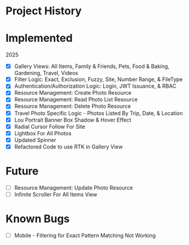# Project History

# Implemented
2025
- [x] Gallery Views: All Items, Family & Friends, Pets, Food & Baking, Gardening, Travel, Videos
- [x] Filter Logic: Exact, Exclusion, Fuzzy, Site, Number Range, & FileType
- [x] Authentication/Authorization Logic: Login, JWT Issuance, & RBAC
- [x] Resource Management: Create Photo Resource
- [x] Resource Management: Read Photo List Resource
- [x] Resource Management: Delete Photo Resource
- [x] Travel Photo Specific Logic - Photos Listed By Trip, Date, & Location
- [x] Lou Portrait Banner Box Shadow & Hover Effect
- [x] Radial Cursor Follow For Site
- [x] Lightbox For All Photos
- [x] Updated Spinner
- [x] Refactored Code to use RTK in Gallery View

# Future
- [ ] Resource Management: Update Photo Resource
- [ ] Infinite Scroller For All Items View

# Known Bugs
- [ ] Mobile - Filtering for Exact Pattern Matching Not Working